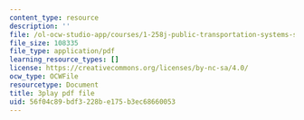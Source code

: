 ```yaml
---
content_type: resource
description: ''
file: /ol-ocw-studio-app/courses/1-258j-public-transportation-systems-spring-2017/56f04c89bdf3228be175b3ec68660053_Wlz_17id1BM.pdf
file_size: 108335
file_type: application/pdf
learning_resource_types: []
license: https://creativecommons.org/licenses/by-nc-sa/4.0/
ocw_type: OCWFile
resourcetype: Document
title: 3play pdf file
uid: 56f04c89-bdf3-228b-e175-b3ec68660053
---
```


